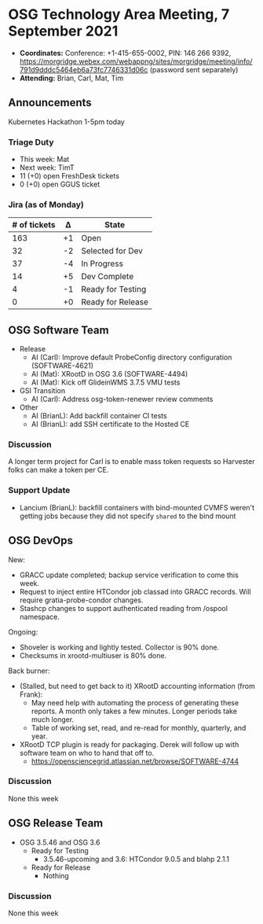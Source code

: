 # OSG Technology Area Meeting, 7 September 2021

-   **Coordinates:** Conference: +1-415-655-0002, PIN: 146 266 9392,
    <https://morgridge.webex.com/webappng/sites/morgridge/meeting/info/791d9dddc5464eb6a73fc7746331d06c> (password sent separately)
-   **Attending:** Brian, Carl, Mat, Tim

## Announcements

Kubernetes Hackathon 1-5pm today

### Triage Duty

-   This week: Mat
-   Next week: TimT
-   11 (+0) open FreshDesk tickets
-   0 (+0) open GGUS ticket

### Jira (as of Monday)

| # of tickets | &Delta; | State             |
|--------------|---------|-------------------|
| 163          | +1      | Open              |
| 32           | -2      | Selected for Dev  |
| 37           | -4      | In Progress       |
| 14           | +5      | Dev Complete      |
| 4            | -1      | Ready for Testing |
| 0            | +0      | Ready for Release |

## OSG Software Team

-   Release
    -   AI (Carl): Improve default ProbeConfig directory configuration (SOFTWARE-4621)
    -   AI (Mat): XRootD in OSG 3.6 (SOFTWARE-4494)
    -   AI (Mat): Kick off GlideinWMS 3.7.5 VMU tests
-   GSI Transition
    -   AI (Carl): Address osg-token-renewer review comments
-   Other
    -   AI (BrianL): Add backfill container CI tests
    -   AI (BrianL): add SSH certificate to the Hosted CE

### Discussion

A longer term project for Carl is to enable mass token requests so Harvester folks can make a token per CE.


### Support Update

-   Lancium (BrianL): backfill containers with bind-mounted CVMFS weren't getting jobs because they did not specify
    `shared` to the bind mount

## OSG DevOps

New:
-   GRACC update completed; backup service verification to come this week.
-   Request to inject entire HTCondor job classad into GRACC records.  Will require gratia-probe-condor changes.
-   Stashcp changes to support authenticated reading from /ospool namespace.

Ongoing:
-   Shoveler is working and lightly tested.  Collector is 90% done.
-   Checksums in xrootd-multiuser is 80% done.

Back burner:
-   (Stalled, but need to get back to it) XRootD accounting information (from Frank):
    -   May need help with automating the process of generating these reports.  A month only takes a few minutes.  Longer periods take much longer.
    -   Table of working set, read, and re-read for monthly, quarterly, and year.
-   XRootD TCP plugin is ready for packaging.  Derek will follow up with software team on who to hand that off to.
    -   https://opensciencegrid.atlassian.net/browse/SOFTWARE-4744

### Discussion

None this week

## OSG Release Team

-   OSG 3.5.46 and OSG 3.6
    -   Ready for Testing
        -   3.5.46-upcoming and 3.6: HTCondor 9.0.5 and blahp 2.1.1
    -   Ready for Release
        -   Nothing

### Discussion

None this week
